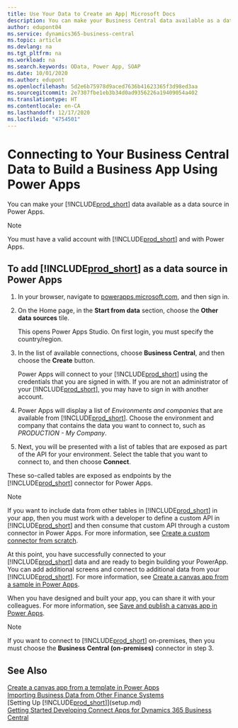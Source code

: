 ```yaml
---
title: Use Your Data to Create an App| Microsoft Docs
description: You can make your Business Central data available as a data source and specify an OData URL of your web services to build a business app using Power Apps.
author: edupont04
ms.service: dynamics365-business-central
ms.topic: article
ms.devlang: na
ms.tgt_pltfrm: na
ms.workload: na
ms.search.keywords: OData, Power App, SOAP
ms.date: 10/01/2020
ms.author: edupont
ms.openlocfilehash: 5d2e6b75978d9aced7636b41623365f3d98ed3aa
ms.sourcegitcommit: 2e7307fbe1eb3b34d0ad9356226a19409054a402
ms.translationtype: HT
ms.contentlocale: en-CA
ms.lasthandoff: 12/17/2020
ms.locfileid: "4754501"
---
```

# <a name="connecting-to-your-business-central-data-to-build-a-business-app-using-power-apps"></a>Connecting to Your Business Central Data to Build a Business App Using Power Apps

You can make your [!INCLUDE[prod_short](includes/prod_short.md)] data available as a data source in Power Apps.  

> [!NOTE]  
> You must have a valid account with [!INCLUDE[prod_short](includes/prod_short.md)] and with Power Apps.  

## <a name="to-add-prod_short-as-a-data-source-in-power-apps"></a>To add [!INCLUDE[prod_short](includes/prod_short.md)] as a data source in Power Apps

1. In your browser, navigate to [powerapps.microsoft.com](https://powerapps.microsoft.com/), and then sign in.
2. On the Home page, in the **Start from data** section, choose the **Other data sources** tile.  

    This opens Power Apps Studio. On first login, you must specify the country/region.  
3. In the list of available connections, choose **Business Central**, and then choose the **Create** button.

    Power Apps will connect to your [!INCLUDE[prod_short](includes/prod_short.md)] using the credentials that you are signed in with. If you are not an administrator of your [!INCLUDE[prod_short](includes/prod_short.md)], you may have to sign in with another account.  

4. Power Apps will display a list of *Environments and companies* that are available from [!INCLUDE[prod_short](includes/prod_short.md)]. Choose the environment and company that contains the data you want to connect to, such as *PRODUCTION - My Company*.  

5. Next, you will be presented with a list of tables that are exposed as part of the API for your environment. Select the table that you want to connect to, and then choose **Connect**.

These so-called tables are exposed as endpoints by the [!INCLUDE[prod_short](includes/prod_short.md)] connector for Power Apps.  

> [!NOTE]
> If you want to include data from other tables in [!INCLUDE[prod_short](includes/prod_short.md)] in your app, then you must work with a developer to define a custom API in [!INCLUDE[prod_short](includes/prod_short.md)] and then consume that custom API through a custom connector in Power Apps. For more information, see [Create a custom connector from scratch](/connectors/custom-connectors/define-blank).  

At this point, you have successfully connected to your [!INCLUDE[prod_short](includes/prod_short.md)] data and are ready to begin building your PowerApp. You can add additional screens and connect to additional data from your [!INCLUDE[prod_short](includes/prod_short.md)]. For more information, see [Create a canvas app from a sample in Power Apps](/powerapps/maker/canvas-apps/open-and-run-a-sample-app).  

When you have designed and built your app, you can share it with your colleagues. For more information, see [Save and publish a canvas app in Power Apps](/powerapps/maker/canvas-apps/save-publish-app).  

> [!NOTE]
> If you want to connect to [!INCLUDE[prod_short](includes/prod_short.md)] on-premises, then you must choose the **Business Central (on-premises)** connector in step 3.  

## <a name="see-also"></a>See Also

[Create a canvas app from a template in Power Apps](/powerapps/maker/canvas-apps/get-started-test-drive)  
[Importing Business Data from Other Finance Systems](across-import-data-configuration-packages.md)  
[Setting Up [!INCLUDE[prod_short](includes/prod_short.md)]](setup.md)  
[Getting Started Developing Connect Apps for Dynamics 365 Business Central](/dynamics365/business-central/dev-itpro/developer/devenv-develop-connect-apps)  
